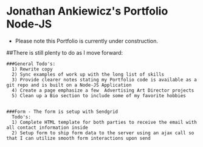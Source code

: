 # Jonathan Ankiewicz's Portfolio Node-JS
* Please note this Portfolio is currently under construction.

##There is still plenty to do as I move forward:

    ###General Todo's:
      1) Rewrite copy
      2) Sync examples of work up with the long list of skills
      3) Provide clearer notes stating my Portfolio code is available as a git repo and is built on a Node-JS Application
      4) Create a page emphasize a few  Advertising Art Director projects
      5) Clean up a Bio section to include some of my favorite hobbies


    ###Form - The form is setup with Sendgrid
      Todo's:
      1) Complete HTML template for both parties to receive the email with all contact information inside
      2) Setup form to ship form data to the server using an ajax call so that I can utilize smooth form interactions upon send
